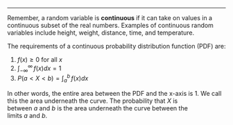 - - -
Remember, a random variable is **continuous** if it can take on values in a continuous subset of the real numbers. Examples of continuous random variables include height, weight, distance, time, and temperature.

The requirements of a continuous probability distribution function (PDF) are:

1. $f(x)\geq 0$ for all $x$
2. $\int ^{\infty}_{-\infty} \, f(x)dx =1$
3. $P(a<X<b)=\int _{a} ^b \, f(x) dx$

In other words, the entire area between the PDF and the x-axis is 1. We call this the area underneath the curve. The probability that $X$ is between $a$ and $b$ is the area underneath the curve between the limits $a$ and $b$. 
